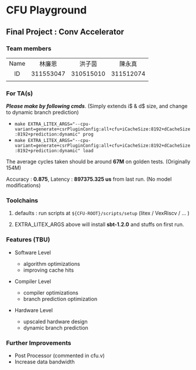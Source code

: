 # CFU Playground

## Final Project : Conv Accelerator

### Team members
|||||
|:-:|:-:|:-:|:-:|
|Name|林廉恩|洪子茵|陳永真|
|ID|311553047|310515010|311512074|
|||||

### For TA(s)
***Please make by following cmds***. (Simply extends i$ & d$ size, and change to dynamic branch prediction)
* `make EXTRA_LITEX_ARGS="--cpu-variant=generate+csrPluginConfig:all+cfu+iCacheSize:8192+dCacheSize:8192+prediction:dynamic" prog`
* `make EXTRA_LITEX_ARGS="--cpu-variant=generate+csrPluginConfig:all+cfu+iCacheSize:8192+dCacheSize:8192+prediction:dynamic" load`

The average cycles taken should be around **67M** on golden tests. (Originally 154M)

Accuracy : **0.875**, Latency : **897375.325 us** from last run. (No model modifications)

### Toolchains
1. defaults : run scripts at `${CFU-ROOT}/scripts/setup` (litex / VexRiscv / ... ) 

2. EXTRA_LITEX_ARGS above will install **sbt-1.2.0** and stuffs on first run.

### Features (TBU)

* Software Level
    * algorithm optimizations
    * improving cache hits

* Compiler Level
    * compiler optimizations
    * branch prediction optimization

* Hardware Level
    * upscaled hardware design
    * dynamic branch prediction

### Further Improvements
* Post Processor (commented in cfu.v)
* Increase data bandwidth